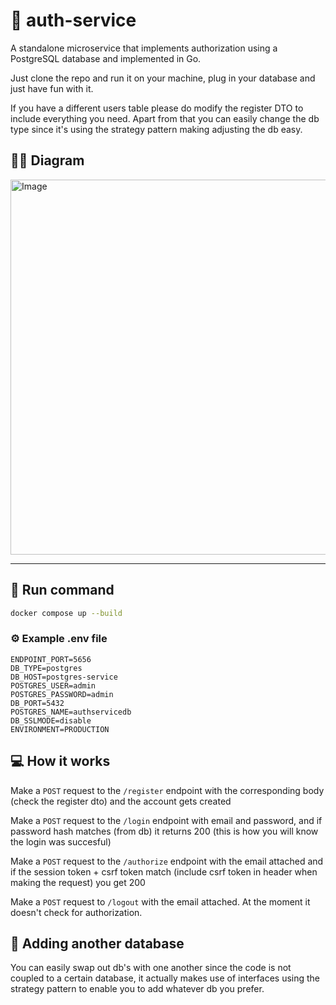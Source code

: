 # 🔐 auth-service

A standalone microservice that implements authorization using a PostgreSQL database and implemented in Go.

Just clone the repo and run it on your machine, plug in your database and just have fun with it.

If you have a different users table please do modify the register DTO to include everything you need. Apart from that you can easily change the db type since it's using the strategy pattern making adjusting the db easy.

## ✍🏻 Diagram

<img width="600" alt="Image" src="https://github.com/user-attachments/assets/df9176bd-2de7-420d-803b-33977e86e2f5" />

---

## 🚀 Run command

```bash
docker compose up --build
```

### ⚙️ Example .env file

```
ENDPOINT_PORT=5656
DB_TYPE=postgres
DB_HOST=postgres-service
POSTGRES_USER=admin
POSTGRES_PASSWORD=admin
DB_PORT=5432
POSTGRES_NAME=authservicedb
DB_SSLMODE=disable
ENVIRONMENT=PRODUCTION
```

## 💻 How it works

Make a `POST` request to the `/register` endpoint with the corresponding body (check the register dto) and the account gets created

Make a `POST` request to the `/login` endpoint with email and password, and if password hash matches (from db) it returns 200 (this is how you will know the login was succesful)

Make a `POST` request to the `/authorize` endpoint with the email attached and if the session token + csrf token match (include csrf token in header when making the request) you get 200

Make a `POST` request to `/logout` with the email attached. At the moment it doesn't check for authorization.

## 🧩 Adding another database

You can easily swap out db's with one another since the code is not coupled to a certain database, it actually makes use of interfaces using the strategy pattern to enable you to add whatever db you prefer.
